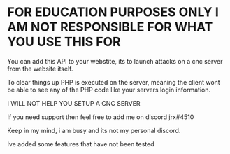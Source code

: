 # FOR EDUCATION PURPOSES ONLY I AM NOT RESPONSIBLE FOR WHAT YOU USE THIS FOR

You can add this API to your webstite, its to launch attacks on a cnc server from the website itself. 

To clear things up PHP is executed on the server, meaning the client wont be able to see any of the PHP code like your servers login information.  

I WILL NOT HELP YOU SETUP A CNC SERVER

If you need support then feel free to add me on discord
jrx#4510

Keep in my mind, i am busy and its not my personal discord.

Ive added some features that have not been tested
